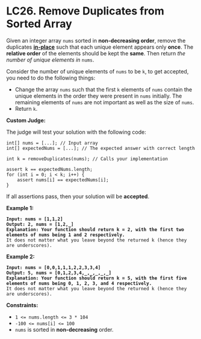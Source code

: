 # LC26. Remove Duplicates from Sorted Array

Given an integer array `nums` sorted in **non-decreasing order**, remove the duplicates [**in-place**](https://en.wikipedia.org/wiki/In-place\_algorithm) such that each unique element appears only **once**. The **relative order** of the elements should be kept the **same**. Then return _the number of unique elements in_ `nums`.

Consider the number of unique elements of `nums` to be `k`, to get accepted, you need to do the following things:

* Change the array `nums` such that the first `k` elements of `nums` contain the unique elements in the order they were present in `nums` initially. The remaining elements of `nums` are not important as well as the size of `nums`.
* Return `k`.

**Custom Judge:**

The judge will test your solution with the following code:

```
int[] nums = [...]; // Input array
int[] expectedNums = [...]; // The expected answer with correct length

int k = removeDuplicates(nums); // Calls your implementation

assert k == expectedNums.length;
for (int i = 0; i < k; i++) {
    assert nums[i] == expectedNums[i];
}
```

If all assertions pass, then your solution will be **accepted**.

&#x20;

**Example 1:**

<pre><code><strong>Input: nums = [1,1,2]
</strong><strong>Output: 2, nums = [1,2,_]
</strong><strong>Explanation: Your function should return k = 2, with the first two elements of nums being 1 and 2 respectively.
</strong>It does not matter what you leave beyond the returned k (hence they are underscores).
</code></pre>

**Example 2:**

<pre><code><strong>Input: nums = [0,0,1,1,1,2,2,3,3,4]
</strong><strong>Output: 5, nums = [0,1,2,3,4,_,_,_,_,_]
</strong><strong>Explanation: Your function should return k = 5, with the first five elements of nums being 0, 1, 2, 3, and 4 respectively.
</strong>It does not matter what you leave beyond the returned k (hence they are underscores).
</code></pre>

&#x20;

**Constraints:**

* `1 <= nums.length <= 3 * 104`
* `-100 <= nums[i] <= 100`
* `nums` is sorted in **non-decreasing** order.
